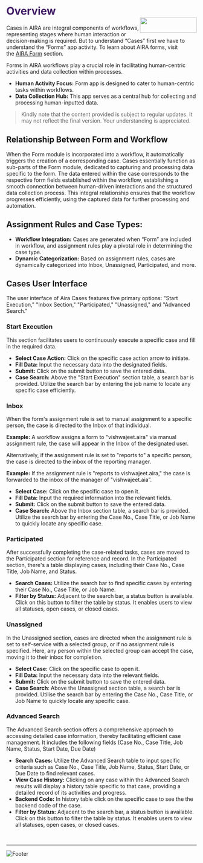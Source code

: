 <h1><span style="color: #411d66;">Overview                                                    <img align="right" width="150" height="40" src="https://github.com/airacommunity/AIRA-Installation/assets/153823636/2aee8e84-f308-4494-a715-afd9421b606e">
</span></h1>


Cases in AIRA are integral components of workflows, representing stages where human interaction or decision-making is required. But to understand “Cases” first we have to understand the “Forms” app activity. To learn about AIRA forms, visit the <a class="is-external-link" href="https://github.com/airacommunity/AIRA-User-Guide/blob/main/E.3.01%20AIRA%20Form%20Activity.md">AIRA Form</a> section.

Forms in AIRA workflows play a crucial role in facilitating human-centric activities and data collection within processes.
<ul>
 	<li><strong>Human Activity Focus:</strong> Form app is designed to cater to human-centric tasks within workflows.</li>
 	<li><strong>Data Collection Hub:</strong> This app serves as a central hub for collecting and processing human-inputted data.</li>
</ul>
<blockquote class="is-warning">Kindly note that the content provided is subject to regular updates. It may not reflect the final version. Your understanding is appreciated.</blockquote>
<h2 id="relationship-between-form-and-workflow" class="toc-header">Relationship Between Form and Workflow</h2>
When the Form module is incorporated into a workflow, it automatically triggers the creation of a corresponding case. Cases essentially function as sub-parts of the Form module, dedicated to capturing and processing data specific to the form. The data entered within the case corresponds to the respective form fields established within the workflow, establishing a smooth connection between human-driven interactions and the structured data collection process. This integral relationship ensures that the workflow progresses efficiently, using the captured data for further processing and automation.
<h2 id="assignment-rules-and-case-types" class="toc-header">Assignment Rules and Case Types:</h2>
<ul>
 	<li><strong>Workflow Integration:</strong> Cases are generated when “Form” are included in workflow, and assignment rules play a pivotal role in determining the case type.</li>
 	<li><strong>Dynamic Categorization:</strong> Based on assignment rules, cases are dynamically categorized into Inbox, Unassigned, Participated, and more.</li>
</ul>
<h2 id="cases-user-interface" class="toc-header">Cases User Interface</h2>
The user interface of Aira Cases features five primary options: "Start Execution," "Inbox Section," "Participated," "Unassigned," and "Advanced Search."
<h3 id="start-execution" class="toc-header">Start Execution</h3>
This section facilitates users to continuously execute a specific case and fill in the required data.
<ul>
 	<li><strong>Select Case Action:</strong> Click on the specific case action arrow to initiate.</li>
 	<li><strong>Fill Data:</strong> Input the necessary data into the designated fields.</li>
 	<li><strong>Submit:</strong> Click on the submit button to save the entered data.</li>
 	<li><strong>Case Search:</strong> Above the "Start Execution" section table, a search bar is provided. Utilize the search bar by entering the job name to locate any specific case efficiently.</li>
</ul>
<h3 id="inbox" class="toc-header">Inbox</h3>
When the form's assignment rule is set to manual assignment to a specific person, the case is directed to the Inbox of that individual.

<strong>Example:</strong> A workflow assigns a form to "vishwajeet.aira" via manual assignment rule, the case will appear in the Inbox of the designated user.

Alternatively, if the assignment rule is set to "reports to" a specific person, the case is directed to the inbox of the reporting manager.

<strong>Example:</strong> If the assignment rule is "reports to vishwajeet.aira," the case is forwarded to the inbox of the manager of "vishwajeet.aia”.
<ul>
 	<li><strong>Select Case:</strong> Click on the specific case to open it.</li>
 	<li><strong>Fill Data:</strong> Input the required information into the relevant fields.</li>
 	<li><strong>Submit:</strong> Click on the submit button to save the entered data.</li>
 	<li><strong>Case Search:</strong> Above the Inbox section table, a search bar is provided. Utilize the search bar by entering the Case No., Case Title, or Job Name to quickly locate any specific case.</li>
</ul>
<h3 id="participated" class="toc-header">Participated</h3>
After successfully completing the case-related tasks, cases are moved to the Participated section for reference and record.
In the Participated section, there's a table displaying cases, including their Case No., Case Title, Job Name, and Status.
<ul>
 	<li><strong>Search Cases:</strong> Utilize the search bar to find specific cases by entering their Case No., Case Title, or Job Name.</li>
 	<li><strong>Filter by Status:</strong> Adjacent to the search bar, a status button is available. Click on this button to filter the table by status. It enables users to view all statuses, open cases, or closed cases.</li>
</ul>
<h3 id="unassigned" class="toc-header">Unassigned</h3>
In the Unassigned section, cases are directed when the assignment rule is set to self-service with a selected group, or if no assignment rule is specified. Here, any person within the selected group can accept the case, moving it to their inbox for completion.
<ul>
 	<li><strong>Select Case:</strong> Click on the specific case to open it.</li>
 	<li><strong>Fill Data:</strong> Input the necessary data into the relevant fields.</li>
 	<li><strong>Submit:</strong> Click on the submit button to save the entered data.</li>
 	<li><strong>Case Search</strong>: Above the Unassigned section table, a search bar is provided. Utilise the search bar by entering the Case No., Case Title, or Job Name to quickly locate any specific case.</li>
</ul>
<h3 id="advanced-search" class="toc-header">Advanced Search</h3>
The Advanced Search section offers a comprehensive approach to accessing detailed case information, thereby facilitating efficient case management. It includes the following fields (Case No., Case Title, Job Name, Status, Start Date, Due Date)
<ul>
 	<li><strong>Search Cases:</strong> Utilize the Advanced Search table to input specific criteria such as Case No., Case Title, Job Name, Status, Start Date, or Due Date to find relevant cases.</li>
 	<li><strong>View Case History:</strong> Clicking on any case within the Advanced Search results will display a history table specific to that case, providing a detailed record of its activities and progress.</li>
 	<li><strong>Backend Code:</strong> In history table click on the specific case to see the the backend code of the case.</li>
 	<li><strong>Filter by Status:</strong> Adjacent to the search bar, a status button is available. Click on this button to filter the table by status. It enables users to view all statuses, open cases, or closed cases.</li>
</ul>
&nbsp;

----
![Footer](https://github.com/airacommunity/AIRA-Installation/assets/153823636/f78c5168-fae6-4a12-a01d-8e98fe7d7ae2)
